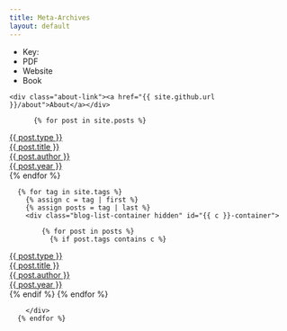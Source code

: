 ```yaml
---
title: Meta-Archives
layout: default
---
```


<div class="info">
    <div class="key">
    <ul>
        <li>Key:</li>
        <li><i class="fa fa-file-text" aria-hidden="true"></i> PDF</li>
        <li><i class="fa fa-external-link-square" aria-hidden="true"></i> Website</li>
        <li><i class="fa fa-book" aria-hidden="true"></i> Book</li>
    </ul></div>

    <div class="about-link"><a href="{{ site.github.url }}/about">About</a></div>
</div>

<div class="blog-list-container" id="all-container">

          {% for post in site.posts %}
 <a href="{{ post.link }}">
            <div class="reading">
            <div class="icon">{{ post.type }}</div>
            <div class="title">{{ post.title }}</div>
            <div class="author">{{ post.author }}</div>
            <div class="year">{{ post.year }}</div>
                </div>
    </a>
          {% endfor %}
      </div>

      {% for tag in site.tags %}
        {% assign c = tag | first %}
        {% assign posts = tag | last %}
        <div class="blog-list-container hidden" id="{{ c }}-container">

            {% for post in posts %}
              {% if post.tags contains c %}
 <a href="{{ post.link }}">
            <div class="reading">
            <div class="icon">{{ post.type }}</div>
            <div class="title">{{ post.title }}</div>
            <div class="author">{{ post.author }}</div>
            <div class="year">{{ post.year }}</div>
                </div>
    </a>
              {% endif %}
            {% endfor %}

        </div>
      {% endfor %}


<script>

    function filter(tag) {
  setActivetag(tag);
  showContainer(tag);
}

function setActivetag(tag) {
  // loop through all items and remove active class
  var items = document.getElementsByClassName('blog-tags-item');
  for(var i=0; i < items.length; i++) {
    items[i].setAttribute('class', 'blog-tags-item');
  }

  // set the selected tag's item to active
  var item = document.getElementById(tag + '-item');
  if(item) {
    item.setAttribute('class', 'blog-tags-item active');
  }
}

function showContainer(tag) {
  // loop through all lists and hide them
  var lists = document.getElementsByClassName('blog-list-container');
  for(var i=0; i < lists.length; i++) {
    lists[i].setAttribute('class', 'blog-list-container hidden');
  }

  // remove the hidden class from the list corresponding to the selected tag
  var list = document.getElementById(tag + '-container');
  if(list) {
    list.setAttribute('class', 'blog-list-container');
  }
}


    </script>
